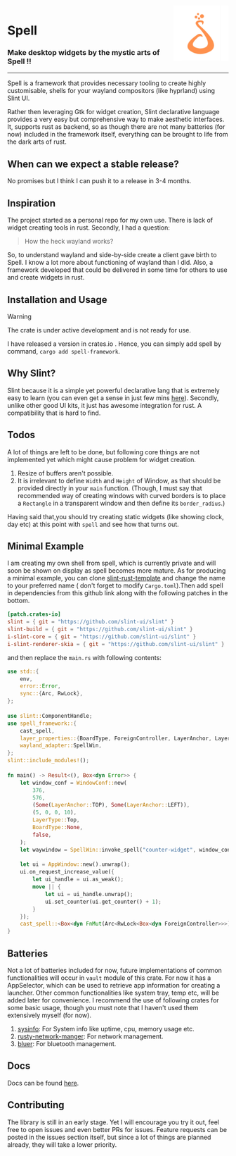 <img align="right" width="25%" src="https://raw.githubusercontent.com/VimYoung/Spell/main/spell-framework/assets/spell_trans.png">

# Spell

<h3 align="left">Make desktop widgets by the mystic arts of Spell  !!</h3>
<hr>

Spell is a framework that provides necessary tooling to create highly customisable,
shells for your wayland compositors (like hyprland) using Slint UI.

Rather then leveraging Gtk for widget creation, Slint declarative language provides
a very easy but comprehensive way to make aesthetic interfaces. It, supports rust
as backend, so as though there are not many batteries (for now) included
in the framework itself, everything can be brought to life from the dark arts of
rust.

## When can we expect a stable release?

No promises but I think I can push it to a release in 3-4 months.

## Inspiration

The project started as a personal repo for my own use. There is lack of widget
creating tools in rust. Secondly, I had a question:
> How the heck wayland works?

So, to understand wayland and side-by-side create a client gave birth to Spell.
I know a lot more about functioning of wayland than I did. Also, a framework
developed that could be delivered in some time for others to use and create widgets
in rust.

## Installation and Usage

> [!WARNING]
> The crate is under active development and is not ready for use.

I have released a version in crates.io . Hence, you can simply add spell by command, `cargo add spell-framework`.

## Why Slint?

Slint because it is a simple yet powerful declarative lang that is extremely
easy to learn (you can even get a sense in just few mins [here](https://docs.slint.dev/latest/docs/slint/guide/language/concepts/slint-language/)). Secondly, unlike
other good UI kits, it just has awesome integration for rust. A compatibility that
is hard to find.

## Todos

A lot of things are left to be done, but following core things are not implemented yet
which might cause problem for widget creation.

1. Resize of buffers aren't possible.
2. It is irrelevant to define `Width` and `Height` of Window, as that
should be provided directly in your `main` function. (Though, I must say that recommended way of creating windows with curved borders is to place a `Rectangle` in a transparent window and then define its `border_radius`.)

Having said that,you should try creating static widgets (like showing clock, day etc) at
this point with `spell` and see how that turns out.

## Minimal Example

I am creating my own shell from spell, which is currently private and will soon be shown
on display as spell becomes more mature. As for producing a minimal example, you can clone
[slint-rust-template](https://github.com/slint-ui/slint-rust-template/blob/main/src/main.rs) and change the name to your preferred name ( don't forget to modify `Cargo.toml`).Then add spell in dependencies
from this github link along with the following patches in the bottom.

```toml
[patch.crates-io]
slint = { git = "https://github.com/slint-ui/slint" }
slint-build = { git = "https://github.com/slint-ui/slint" }
i-slint-core = { git = "https://github.com/slint-ui/slint" }
i-slint-renderer-skia = { git = "https://github.com/slint-ui/slint" }
```

and then replace the `main.rs` with following contents:

```rust
use std::{
    env,
    error::Error,
    sync::{Arc, RwLock},
};

use slint::ComponentHandle;
use spell_framework::{
    cast_spell,
    layer_properties::{BoardType, ForeignController, LayerAnchor, LayerType, WindowConf},
    wayland_adapter::SpellWin,
};
slint::include_modules!();

fn main() -> Result<(), Box<dyn Error>> {
    let window_conf = WindowConf::new(
        376,
        576,
        (Some(LayerAnchor::TOP), Some(LayerAnchor::LEFT)),
        (5, 0, 0, 10),
        LayerType::Top,
        BoardType::None,
        false,
    );
    let waywindow = SpellWin::invoke_spell("counter-widget", window_conf);

    let ui = AppWindow::new().unwrap();
    ui.on_request_increase_value({
        let ui_handle = ui.as_weak();
        move || {
            let ui = ui_handle.unwrap();
            ui.set_counter(ui.get_counter() + 1);
        }
    });
    cast_spell::<Box<dyn FnMut(Arc<RwLock<Box<dyn ForeignController>>>)>>(waywindow, None, None)
}
```

## Batteries

Not a lot of batteries included for now, future implementations of common functionalities will occur
in `vault` module of this crate. For now it has a AppSelector, which can be used to retrieve app information
for creating a launcher. Other common functionalities like system tray, temp etc, will be added later for
convenience. I recommend the use of following crates for some basic usage, though you must note
that I haven't used them extensively myself (for now).

1. [sysinfo](https://crates.io/crates/sysinfo): For System info like uptime, cpu, memory usage etc.
2. [rusty-network-manger](https://crates.io/crates/rusty_network_manager): For network management.
3. [bluer](https://docs.rs/bluer/latest/bluer/): For bluetooth management.

## Docs

Docs can be found [here](https://docs.rs/crate/spell-framework/).

## Contributing

The library is still in an early stage. Yet I will encourage you try it out, feel free to open issues and even better PRs for issues. Feature requests can be posted in the issues section itself, but since a lot of things are planned already, they will take a lower priority.
